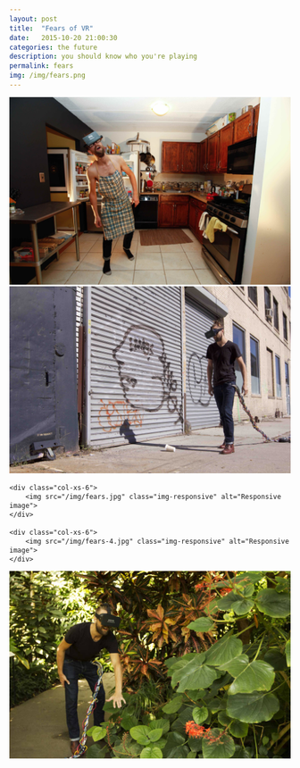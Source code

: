 ```yaml
---
layout: post
title:  "Fears of VR"
date:   2015-10-20 21:00:30
categories: the future
description: you should know who you're playing
permalink: fears
img: /img/fears.png
---
```


<div class="col-xs-6">
	<img src="/img/fears-2.jpg" class="img-responsive" alt="Responsive image">
</div>
<div class="col-xs-6">
	<img src="/img/fears-3.jpg" class="img-responsive" alt="Responsive image">
</div>
<div class="row">

	<div class="col-xs-6">
		<img src="/img/fears.jpg" class="img-responsive" alt="Responsive image">
	</div>

	<div class="col-xs-6">
		<img src="/img/fears-4.jpg" class="img-responsive" alt="Responsive image">
	</div>
</div>
<div class="row">
	<div class="col-xs-6">
		<img src="/img/fears-5.jpg" class="img-responsive" alt="Responsive image">
	</div>
</div>
<!-- Check out the [Jekyll docs][jekyll] for more info on how to get the most out of Jekyll. File all bugs/feature requests at [Jekyll’s GitHub repo][jekyll-gh]. If you have questions, you can ask them on [Jekyll’s dedicated Help repository][jekyll-help]. -->

[jekyll]:      http://jekyllrb.com
[jekyll-gh]:   https://github.com/jekyll/jekyll
[jekyll-help]: https://github.com/jekyll/jekyll-help
